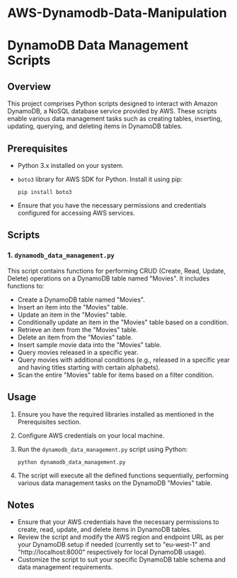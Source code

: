 # AWS-Dynamodb-Data-Manipulation

# DynamoDB Data Management Scripts

## Overview

This project comprises Python scripts designed to interact with Amazon DynamoDB, a NoSQL database service provided by AWS. These scripts enable various data management tasks such as creating tables, inserting, updating, querying, and deleting items in DynamoDB tables.

## Prerequisites

- Python 3.x installed on your system.
- `boto3` library for AWS SDK for Python. Install it using pip:

    ```
    pip install boto3
    ```

- Ensure that you have the necessary permissions and credentials configured for accessing AWS services.

## Scripts

### 1. `dynamodb_data_management.py`

This script contains functions for performing CRUD (Create, Read, Update, Delete) operations on a DynamoDB table named "Movies". It includes functions to:

- Create a DynamoDB table named "Movies".
- Insert an item into the "Movies" table.
- Update an item in the "Movies" table.
- Conditionally update an item in the "Movies" table based on a condition.
- Retrieve an item from the "Movies" table.
- Delete an item from the "Movies" table.
- Insert sample movie data into the "Movies" table.
- Query movies released in a specific year.
- Query movies with additional conditions (e.g., released in a specific year and having titles starting with certain alphabets).
- Scan the entire "Movies" table for items based on a filter condition.

## Usage

1. Ensure you have the required libraries installed as mentioned in the Prerequisites section.
2. Configure AWS credentials on your local machine.
3. Run the `dynamodb_data_management.py` script using Python:

    ```
    python dynamodb_data_management.py
    ```

4. The script will execute all the defined functions sequentially, performing various data management tasks on the DynamoDB "Movies" table.

## Notes

- Ensure that your AWS credentials have the necessary permissions to create, read, update, and delete items in DynamoDB tables.
- Review the script and modify the AWS region and endpoint URL as per your DynamoDB setup if needed (currently set to "eu-west-1" and "http://localhost:8000" respectively for local DynamoDB usage).
- Customize the script to suit your specific DynamoDB table schema and data management requirements.

